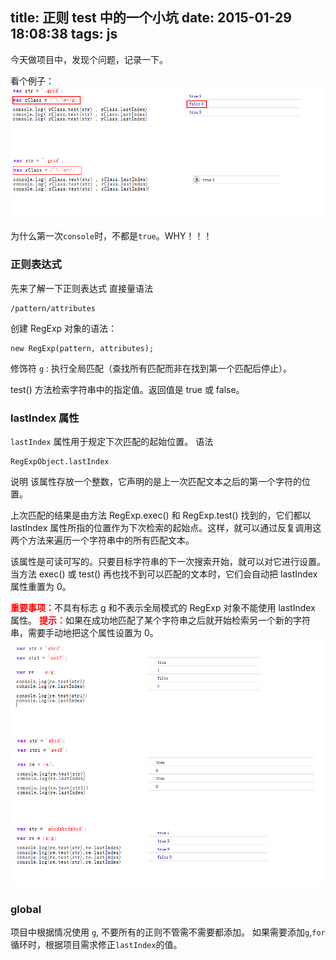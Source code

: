 title: 正则 test 中的一个小坑
date: 2015-01-29 18:08:38
tags: js
---

今天做项目中，发现个问题，记录一下。

看个例子：
![regexp-test](/img/regexp-test.png)

为什么第一次`console`时，不都是`true`。WHY！！！


### 正则表达式
先来了解一下正则表达式
直接量语法
```
/pattern/attributes
```
创建 RegExp 对象的语法：
```
new RegExp(pattern, attributes);
```
修饰符
`g` : 执行全局匹配（查找所有匹配而非在找到第一个匹配后停止）。

test() 方法检索字符串中的指定值。返回值是 true 或 false。


### lastIndex 属性
`lastIndex` 属性用于规定下次匹配的起始位置。
语法
```
RegExpObject.lastIndex
```
说明
该属性存放一个整数，它声明的是上一次匹配文本之后的第一个字符的位置。

上次匹配的结果是由方法 RegExp.exec() 和 RegExp.test() 找到的，它们都以 lastIndex 属性所指的位置作为下次检索的起始点。这样，就可以通过反复调用这两个方法来遍历一个字符串中的所有匹配文本。

该属性是可读可写的。只要目标字符串的下一次搜索开始，就可以对它进行设置。当方法 exec() 或 test() 再也找不到可以匹配的文本时，它们会自动把 lastIndex 属性重置为 0。

<strong style="color:red;">重要事项：</strong>不具有标志 g 和不表示全局模式的 RegExp 对象不能使用 lastIndex 属性。
<strong style="color:red;">提示：</strong>如果在成功地匹配了某个字符串之后就开始检索另一个新的字符串，需要手动地把这个属性设置为 0。
![regexp-test](/img/regexp-test1.png)

### global
项目中根据情况使用 `g`, 不要所有的正则不管需不需要都添加。
如果需要添加`g`,`for`循环时，根据项目需求修正`lastIndex`的值。

